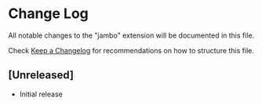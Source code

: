 # Change Log

All notable changes to the "jambo" extension will be documented in this file.

Check [Keep a Changelog](http://keepachangelog.com/) for recommendations on how to structure this file.

## [Unreleased]

- Initial release